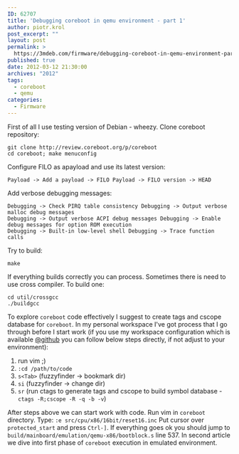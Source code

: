 ```yaml
---
ID: 62707
title: 'Debugging coreboot in qemu environment - part 1'
author: piotr.krol
post_excerpt: ""
layout: post
permalink: >
  https://3mdeb.com/firmware/debugging-coreboot-in-qemu-environment-part-1/
published: true
date: 2012-03-12 21:30:00
archives: "2012"
tags:
  - coreboot
  - qemu
categories:
  - Firmware
---
```

First of all I use testing version of Debian - wheezy. Clone coreboot repository:

    git clone http://review.coreboot.org/p/coreboot
    cd coreboot; make menuconfig

Configure FILO as apayload and use its latest version:

    Payload -> Add a payload -> FILO Payload -> FILO version -> HEAD

Add verbose debugging messages:

    Debugging -> Check PIRQ table consistency Debugging -> Output verbose malloc debug messages
    Debugging -> Output verbose ACPI debug messages Debugging -> Enable debug messages for option ROM execution
    Debugging -> Built-in low-level shell Debugging -> Trace function calls

Try to build:

    make

If everything builds correctly you can process. Sometimes there is need to use
cross compiler. To build one:

    cd util/crossgcc
    ./buildgcc

To explore `coreboot` code effectively I suggest to create tags and cscope
database for `coreboot`. In my personal workspace I've got process that I go
through before I start work (if you use my workspace configuration which is
available [@github][1] you can follow below steps directly, if not adjust to
your environment):

1.  run vim ;)
2.  `:cd /path/to/code`
3.  `s<Tab>` (fuzzyfinder -> bookmark dir)
4.  `si` (fuzzyfinder -> change dir)
5.  `sr` (run ctags to generate tags and cscope to build symbol database - `ctags -R;cscope -R -q -b -v`)

After steps above we can start work with code. Run vim in `coreboot` directory.
Type: `:e src/cpu/x86/16bit/reset16.inc` Put cursor over `protected_start` and
press `Ctrl-]`. If everything goes ok you should jump to
`build/mainboard/emulation/qemu-x86/bootblock.s` line 537. In second article we
dive into first phase of `coreboot` execution in emulated environment.

 [1]: https://github.com/pietrushnic/workspace
